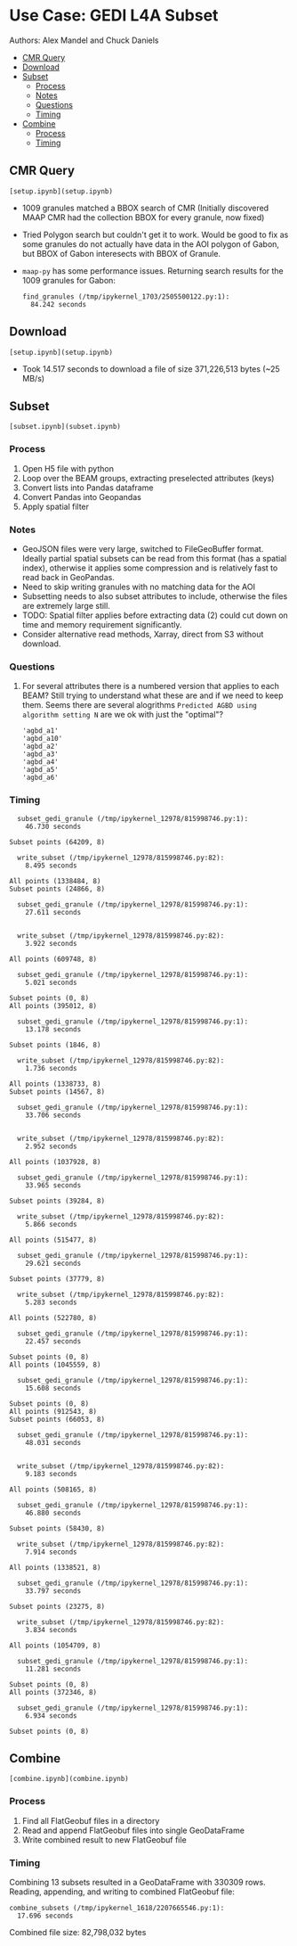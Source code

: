# Use Case: GEDI L4A Subset

Authors: Alex Mandel and Chuck Daniels

- [CMR Query](#cmr-query)
- [Download](#download)
- [Subset](#subset)
  - [Process](#process)
  - [Notes](#notes)
  - [Questions](#questions)
  - [Timing](#timing)
- [Combine](#combine)
  - [Process](#process-1)
  - [Timing](#timing-1)

## CMR Query

`[setup.ipynb](setup.ipynb)`

- 1009 granules matched a BBOX search of CMR (Initially discovered MAAP CMR had
  the collection BBOX for every granule, now fixed)
- Tried Polygon search but couldn't get it to work. Would be good to fix as some
  granules do not actually have data in the AOI polygon of Gabon, but BBOX of
  Gabon interesects with BBOX of Granule.
- `maap-py` has some performance issues. Returning search results for the 1009
  granules for Gabon:

  ```plain
  find_granules (/tmp/ipykernel_1703/2505500122.py:1):
    84.242 seconds
  ```

## Download

`[setup.ipynb](setup.ipynb)`

- Took 14.517 seconds to download a file of size 371,226,513 bytes (~25 MB/s)

## Subset

`[subset.ipynb](subset.ipynb)`

### Process

1. Open H5 file with python
2. Loop over the BEAM groups, extracting preselected attributes (keys)
3. Convert lists into Pandas dataframe
4. Convert Pandas into Geopandas
5. Apply spatial filter

### Notes

- GeoJSON files were very large, switched to FileGeoBuffer format. Ideally
  partial spatial subsets can be read from this format (has a spatial index),
  otherwise it applies some compression and is relatively fast to read back in
  GeoPandas.
- Need to skip writing granules with no matching data for the AOI
- Subsetting needs to also subset attributes to include, otherwise the files are
  extremely large still.
- TODO: Spatial filter applies before extracting data (2) could cut down on time
  and memory requirement significantly.
- Consider alternative read methods, Xarray, direct from S3 without download.  

### Questions

1. For several attributes there is a numbered version that applies to each BEAM?
   Still trying to understand what these are and if we need to keep them. Seems
   there are several alogrithms `Predicted AGBD using algorithm setting N` are
   we ok with just the "optimal"?

   ```plain
   'agbd_a1'
   'agbd_a10'
   'agbd_a2'
   'agbd_a3'
   'agbd_a4'
   'agbd_a5'
   'agbd_a6'
   ```

### Timing

```plain
  subset_gedi_granule (/tmp/ipykernel_12978/815998746.py:1):
    46.730 seconds

Subset points (64209, 8)

  write_subset (/tmp/ipykernel_12978/815998746.py:82):
    8.495 seconds

All points (1338484, 8)
Subset points (24866, 8)

  subset_gedi_granule (/tmp/ipykernel_12978/815998746.py:1):
    27.611 seconds


  write_subset (/tmp/ipykernel_12978/815998746.py:82):
    3.922 seconds

All points (609748, 8)

  subset_gedi_granule (/tmp/ipykernel_12978/815998746.py:1):
    5.021 seconds

Subset points (0, 8)
All points (395012, 8)

  subset_gedi_granule (/tmp/ipykernel_12978/815998746.py:1):
    13.178 seconds

Subset points (1846, 8)

  write_subset (/tmp/ipykernel_12978/815998746.py:82):
    1.736 seconds

All points (1338733, 8)
Subset points (14567, 8)

  subset_gedi_granule (/tmp/ipykernel_12978/815998746.py:1):
    33.706 seconds


  write_subset (/tmp/ipykernel_12978/815998746.py:82):
    2.952 seconds

All points (1037928, 8)

  subset_gedi_granule (/tmp/ipykernel_12978/815998746.py:1):
    33.965 seconds

Subset points (39284, 8)

  write_subset (/tmp/ipykernel_12978/815998746.py:82):
    5.866 seconds

All points (515477, 8)

  subset_gedi_granule (/tmp/ipykernel_12978/815998746.py:1):
    29.621 seconds

Subset points (37779, 8)

  write_subset (/tmp/ipykernel_12978/815998746.py:82):
    5.283 seconds

All points (522780, 8)

  subset_gedi_granule (/tmp/ipykernel_12978/815998746.py:1):
    22.457 seconds

Subset points (0, 8)
All points (1045559, 8)

  subset_gedi_granule (/tmp/ipykernel_12978/815998746.py:1):
    15.608 seconds

Subset points (0, 8)
All points (912543, 8)
Subset points (66053, 8)

  subset_gedi_granule (/tmp/ipykernel_12978/815998746.py:1):
    48.031 seconds


  write_subset (/tmp/ipykernel_12978/815998746.py:82):
    9.183 seconds

All points (508165, 8)

  subset_gedi_granule (/tmp/ipykernel_12978/815998746.py:1):
    46.880 seconds

Subset points (58430, 8)

  write_subset (/tmp/ipykernel_12978/815998746.py:82):
    7.914 seconds

All points (1338521, 8)

  subset_gedi_granule (/tmp/ipykernel_12978/815998746.py:1):
    33.797 seconds

Subset points (23275, 8)

  write_subset (/tmp/ipykernel_12978/815998746.py:82):
    3.834 seconds

All points (1054709, 8)

  subset_gedi_granule (/tmp/ipykernel_12978/815998746.py:1):
    11.281 seconds

Subset points (0, 8)
All points (372346, 8)

  subset_gedi_granule (/tmp/ipykernel_12978/815998746.py:1):
    6.934 seconds

Subset points (0, 8)
```

## Combine

`[combine.ipynb](combine.ipynb)`

### Process

1. Find all FlatGeobuf files in a directory
1. Read and append FlatGeobuf files into single GeoDataFrame
1. Write combined result to new FlatGeobuf file

### Timing

Combining 13 subsets resulted in a GeoDataFrame with 330309 rows.  Reading,
appending, and writing to combined FlatGeobuf file:

```plain
combine_subsets (/tmp/ipykernel_1618/2207665546.py:1):
  17.696 seconds
```

Combined file size: 82,798,032 bytes
